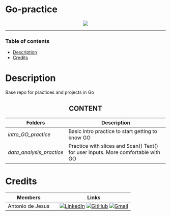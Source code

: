 # Go-practice

<p align="center">
  <img src="https://www.freecodecamp.org/news/content/images/size/w2000/2021/10/golang.png" />
</p>

<hr>

<h3>Table of contents</h3>

- [Description](#description)
- [Credits](#credits)


<h1>Description</h1>
Base repo for practices and projects in Go

<div align="center">

<h2> CONTENT</h2>

| Folders                                        | Description                                                                        |
| -------------------------------------------------- | --------------------------------------------------------------------------------- | 
| _intro_GO_practice_                      | Basic intro practice to start getting to know GO                     |
| _data_analysis_practice_ | Practice with slices and Scan() Text() for user inputs. More comfortable with GO |


</div>

<h1>Credits</h1>

<!-- [![GitHub](https://img.shields.io/badge/github-%23121011.svg?style=for-the-badge&logo=github&logoColor=white)]
[![Gmail](https://img.shields.io/badge/Gmail-D14836?style=for-the-badge&logo=gmail&logoColor=white)]
[![LinkedIn](https://img.shields.io/badge/linkedin-%230077B5.svg?style=for-the-badge&logo=linkedin&logoColor=white)] -->

<div align="center">

| Members          |  | Links                               |
|------------------|-------|-------------------------------------|
| Antonio de Jesus |  | [![LinkedIn](https://img.shields.io/badge/linkedin-%230077B5.svg?style=for-the-badge&logo=linkedin&logoColor=white)](https://www.linkedin.com/in/antonio-de-jesus-santiago-851890296/) [![GitHub](https://img.shields.io/badge/github-%23121011.svg?style=for-the-badge&logo=github&logoColor=white)](https://github.com/antoniofdjs) [![Gmail](https://img.shields.io/badge/Gmail-D14836?style=for-the-badge&logo=gmail&logoColor=white)](mailto:antoniofdjs@gmail.com) |
</div>
